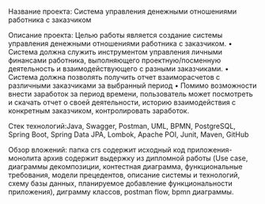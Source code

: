 Название проекта: Система управления денежными отношениями работника с заказчиком

Описание проекта: Целью работы является создание системы управления денежными отношениями работника с заказчиком.
•	Система должна служить инструментом управления личными финансами работника, выполняющего проектную/посменную деятельность и взаимодействующего с разными заказчиками.
•	Система должна позволять получить отчет взаиморасчетов с различными заказчиками за выбранный период 
•	Помимо возможности внести заработок за период времени, пользователь может посмотреть и скачать отчет о своей деятельности, историю взаимодействия с конкретным заказчиком, контролировать заработок.

Стек технологий:Java, Swagger, Postman, UML, BPMN, PostgreSQL, Spring Boot, Spring Data JPA, Lombok, Apache POI, Junit, Maven, GitHub

Обзор вложений: 
папка crs содержит исходный код приложения-монолита
архив содержит выдержку из дипломной работы (Use case, диаграммы декомпозиции, контестная диаграмма, функциональные требования, модели прецедентов, описание системы и технологий, схему базы данных, планируемое добавление функциональности приложения), 
диграмму классов, postman flow, bpmn диаграммы.
